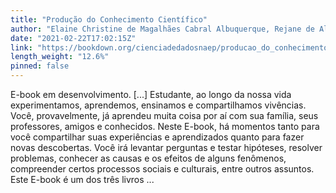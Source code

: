 ```yaml
---
title: "Produção do Conhecimento Científico"
author: "Elaine Christine de Magalhães Cabral Albuquerque, Rejane de Almeida Santana dos Santos, Simão Pedro de Oliveira Urpia"
date: "2021-02-22T17:02:15Z"
link: "https://bookdown.org/cienciadedadosnaep/producao_do_conhecimento_cientifico/"
length_weight: "12.6%"
pinned: false
---
```


E-book em desenvolvimento. [...] Estudante, ao longo da nossa vida experimentamos, aprendemos, ensinamos e compartilhamos vivências. Você, provavelmente, já aprendeu muita coisa por aí com sua família, seus professores, amigos e conhecidos. Neste E-book, há momentos tanto para você compartilhar suas experiências e aprendizados quanto para fazer novas descobertas. Você irá levantar perguntas e testar hipóteses, resolver problemas, conhecer as causas e os efeitos de alguns fenômenos, compreender certos processos sociais e culturais, entre outros assuntos. Este E-book é um dos três livros ...
